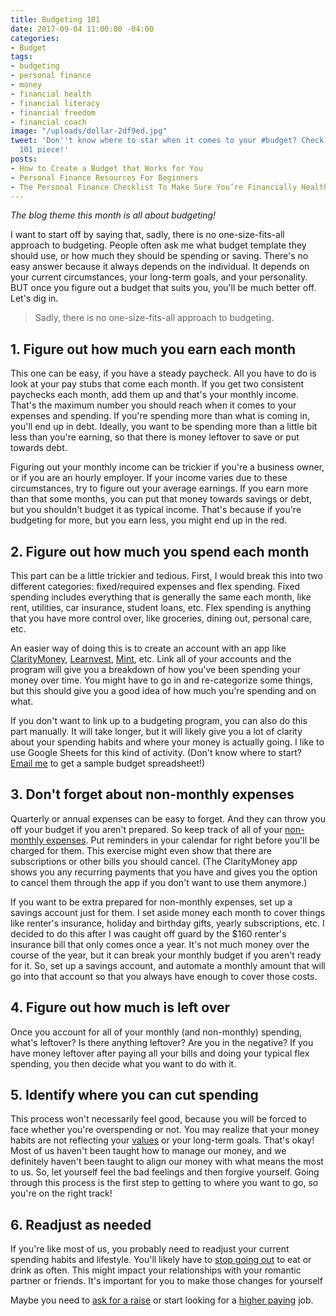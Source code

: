 ```yaml
---
title: Budgeting 101
date: 2017-09-04 11:00:00 -04:00
categories:
- Budget
tags:
- budgeting
- personal finance
- money
- financial health
- financial literacy
- financial freedom
- financial coach
image: "/uploads/dollar-2df9ed.jpg"
tweet: 'Don''t know where to star when it comes to your #budget? Check out this budgeting
  101 piece!'
posts:
- How to Create a Budget that Works for You
- Personal Finance Resources For Beginners
- The Personal Finance Checklist To Make Sure You’re Financially Healthy
---
```


*The blog theme this month is all about budgeting!*

I want to start off by saying that, sadly, there is no one-size-fits-all approach to budgeting. People often ask me what budget template they should use, or how much they should be spending or saving. There's no easy answer because it always depends on the individual. It depends on your current circumstances, your long-term goals, and your personality. BUT once you figure out a budget that suits you, you'll be much better off. Let's dig in.

> Sadly, there is no one-size-fits-all approach to budgeting.

## 1. Figure out how much you earn each month

This one can be easy, if you have a steady paycheck. All you have to do is look at your pay stubs that come each month. If you get two consistent paychecks each month, add them up and that's your monthly income. That's the maximum number you should reach when it comes to your expenses and spending. If you're spending more than what is coming in, you'll end up in debt. Ideally, you want to be spending more than a little bit less than you're earning, so that there is money leftover to save or put towards debt.

Figuring out your monthly income can be trickier if you're a business owner, or if you are an hourly employer. If your income varies due to these circumstances, try to figure out your average earnings. If you earn more than that some months, you can put that money towards savings or debt, but you shouldn't budget it as typical income. That's because if you're budgeting for more, but you earn less, you might end up in the red.

## 2. Figure out how much you spend each month

This part can be a little trickier and tedious. First, I would break this into two different categories: fixed/required expenses and flex spending. Fixed spending includes everything that is generally the same each month, like rent, utilities, car insurance, student loans, etc. Flex spending is anything that you have more control over, like groceries, dining out, personal care, etc.

An easier way of doing this is to create an account with an app like [ClarityMoney](https://claritymoney.com/), [Learnvest](http://www.learnvest.com), [Mint](http://www.mint.com), etc. Link all of your accounts and the program will give you a breakdown of how you've been spending your money over time. You might have to go in and re-categorize some things, but this should give you a good idea of how much you're spending and on what.

If you don't want to link up to a budgeting program, you can also do this part manually. It will take longer, but it will likely give you a lot of clarity about your spending habits and where your money is actually going. I like to use Google Sheets for this kind of activity. (Don't know where to start? [Email me](mailto:hello@maggiegermano.com) to get a sample budget spreadsheet!)

## 3. Don't forget about non-monthly expenses

Quarterly or annual expenses can be easy to forget. And they can throw you off your budget if you aren't prepared. So keep track of all of your [non-monthly expenses](https://www.maggiegermano.com/blog/prepare-for-non-monthly-expenses). Put reminders in your calendar for right before you'll be charged for them. This exercise might even show that there are subscriptions or other bills you should cancel. (The ClarityMoney app shows you any recurring payments that you have and gives you the option to cancel them through the app if you don't want to use them anymore.)

If you want to be extra prepared for non-monthly expenses, set up a savings account just for them. I set aside money each month to cover things like renter's insurance, holiday and birthday gifts, yearly subscriptions, etc. I decided to do this after I was caught off guard by the $160 renter's insurance bill that only comes once a year. It's not much money over the course of the year, but it can break your monthly budget if you aren't ready for it. So, set up a savings account, and automate a monthly amount that will go into that account so that you always have enough to cover those costs.

## 4. Figure out how much is left over

Once you account for all of your monthly (and non-monthly) spending, what's leftover? Is there anything leftover? Are you in the negative? If you have money leftover after paying all your bills and doing your typical flex spending, you then decide what you want to do with it. 

## 5. Identify where you can cut spending

This process won't necessarily feel good, because you will be forced to face whether you're overspending or not. You may realize that your money habits are not reflecting your [values](https://www.maggiegermano.com/blog/do-your-habits-and-values-align/) or your long-term goals. That's okay! Most of us haven't been taught how to manage our money, and we definitely haven't been taught to align our money with what means the most to us. So, let yourself feel the bad feelings and then forgive yourself. Going through this process is the first step to getting to where you want to go, so you're on the right track!

## 6. Readjust as needed

If you're like most of us, you probably need to readjust your current spending habits and lifestyle. You'll likely have to [stop going out](https://www.maggiegermano.com/blog/spend-less-money) to eat or drink as often. This might impact your relationships with your romantic partner or friends. It's important for you to make those changes for yourself 

Maybe you need to [ask for a raise](https://www.maggiegermano.com/blog/how-to-ask-for-a-raise/) or start looking for a [higher paying](https://www.maggiegermano.com/blog/how-to-pick-a-salary-number-that-works-for-you/) job.